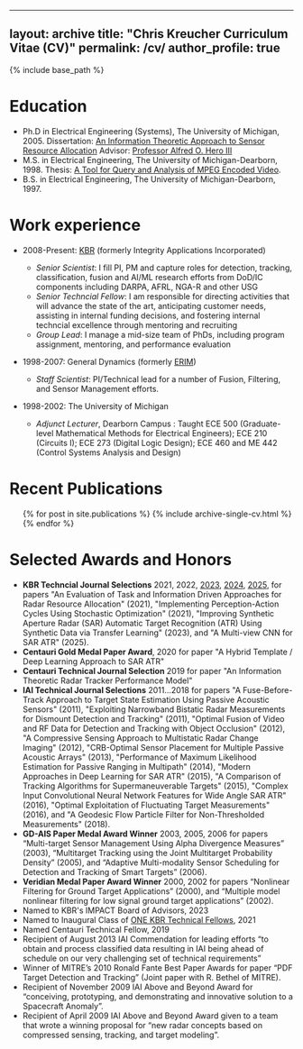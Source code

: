  ---
layout: archive
title: "Chris Kreucher Curriculum Vitae (CV)"
permalink: /cv/
author_profile: true
---

{% include base_path %}

Education
=========
* Ph.D in Electrical Engineering (Systems), The University of Michigan, 2005.
  Dissertation: [An Information Theoretic Approach to Sensor Resource Allocation](../papers/2005Dissertation.pdf)
  Advisor: [Professor Alfred O. Hero III](https://hero.engin.umich.edu/)
* M.S. in Electrical Engineering, The University of Michigan-Dearborn, 1998. Thesis: [A Tool for Query and Analysis of MPEG Encoded Video](../papers/1998MastersThesis.pdf).
* B.S. in Electrical Engineering, The University of Michigan-Dearborn, 1997.


Work experience
===============
* 2008-Present: [KBR](https://kbr.com) (formerly Integrity Applications Incorporated)
  * _Senior Scientist_: I fill PI, PM and capture roles for detection, tracking, classification, fusion and AI/ML research efforts from DoD/IC components including DARPA, AFRL, NGA-R and other USG
  * _Senior Techncial Fellow_: I am responsible for directing activities that will advance the state of the art, anticipating customer needs, assisting in internal funding decisions, and fostering internal techncial excellence through mentoring and recruiting
  * _Group Lead_: I manage a mid-size team of PhDs, including program assignment, mentoring, and performance evaluation

* 1998-2007: General Dynamics (formerly [ERIM](https://en.wikipedia.org/wiki/Environmental_Research_Institute_of_Michigan))
  * _Staff Scientist_: PI/Technical lead for a number of Fusion, Filtering, and Sensor Management efforts. 
  
* 1998-2002: The University of Michigan
  * _Adjunct Lecturer_, Dearborn Campus : Taught ECE 500 (Graduate-level Mathematical Methods for Electrical Engineers); ECE 210 (Circuits I); ECE 273 (Digital Logic Design); ECE 460 and ME 442 (Control Systems Analysis and Design)  

  
Recent Publications
============
  <ul>{% for post in site.publications %}
    {% include archive-single-cv.html %}
  {% endfor %}  
  </ul>


Selected Awards and Honors
==========================
* **KBR Techncial Journal Selections** 2021, 2022, [2023](https://kbr.foleon.com/kbr-tech-journal/2023/), [2024](https://techjournal.kbr.com/), [2025](https://techjournal.kbr.com/), for papers "An Evaluation of Task and Information Driven Approaches for Radar Resource Allocation" (2021), "Implementing Perception-Action Cycles Using Stochastic Optimization" (2021), "Improving Synthetic Aperture Radar (SAR) Automatic Target Recognition (ATR) Using Synthetic Data via Transfer Learning" (2023), and "A Multi-view CNN for SAR ATR" (2025).
* **Centauri Gold Medal Paper Award**, 2020 for paper "A Hybrid Template / Deep Learning Approach to SAR ATR" 
* **Centauri Technical Journal Selection** 2019 for paper "An Information Theoretic Radar Tracker Performance Model"
* **IAI Technical Journal Selections** 2011...2018 for papers "A Fuse-Before-Track Approach to Target State Estimation Using Passive Acoustic Sensors" (2011), "Exploiting Narrowband Bistatic Radar Measurements for Dismount Detection and Tracking" (2011), "Optimal Fusion of Video and RF Data for Detection and Tracking with Object Occlusion" (2012), "A Compressive Sensing Approach to Multistatic Radar Change Imaging" (2012), "CRB-Optimal Sensor Placement for Multiple Passive Acoustic Arrays" (2013), "Performance of Maximum Likelihood Estimation for Passive Ranging in Multipath" (2014), "Modern Approaches in Deep Learning for SAR ATR" (2015), "A Comparison of Tracking Algorithms for Supermaneuverable Targets" (2015), "Complex Input Convolutional Neural Network Features for Wide Angle SAR ATR" (2016), "Optimal Exploitation of Fluctuating Target Measurements" (2016), and "A Geodesic Flow Particle Filter for Non-Thresholded Measurements" (2018).
* **GD-AIS Paper Medal Award Winner** 2003, 2005, 2006 for papers “Multi-target Sensor Management Using Alpha Divergence Measures” (2003), “Multitarget Tracking using the Joint Multitarget Probability Density” (2005), and “Adaptive Multi-modality Sensor Scheduling for Detection and Tracking of Smart Targets” (2006).
* **Veridian Medal Paper Award Winner** 2000, 2002 for papers “Nonlinear Filtering for Ground Target Applications” (2000), and “Multiple model nonlinear filtering for low signal ground target applications” (2002).
* Named to KBR's IMPACT Board of Advisors, 2023
* Named to Inaugural Class of [ONE KBR Technical Fellows](https://www.kbr.com/en/who-we-are/our-people/technical-fellows), 2021
* Named Centauri Technical Fellow, 2019 
* Recipient of August 2013 IAI Commendation for leading efforts “to obtain and process classified data resulting in IAI being ahead of schedule on our very challenging set of technical requirements”
* Winner of MITRE’s 2010 Ronald Fante Best Paper Awards for paper “PDF Target Detection and Tracking” (Joint paper with R. Bethel of MITRE).
* Recipient of November 2009 IAI Above and Beyond Award for “conceiving, prototyping, and demonstrating and innovative solution to a Spacecraft Anomaly”.
* Recipient of April 2009 IAI Above and Beyond Award given to a team that wrote a winning proposal for “new radar concepts based on compressed sensing, tracking, and target modeling”.
